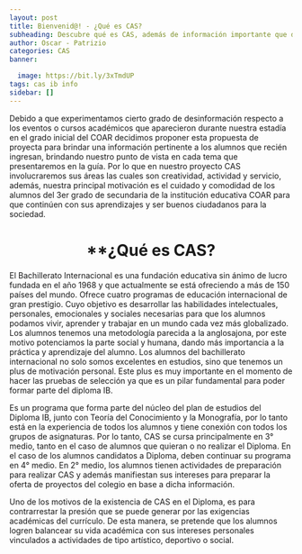 ```yaml
---
layout: post
title: Bienvenid@! - ¿Qué es CAS?
subheading: Descubre qué es CAS, además de información importante que debes conocer :D
author: Oscar - Patrizio
categories: CAS
banner:

  image: https://bit.ly/3xTmdUP
tags: cas ib info
sidebar: []
---
```


Debido a que experimentamos cierto grado de desinformación respecto a los eventos o cursos académicos que aparecieron durante nuestra estadía en el grado inicial del COAR decidimos proponer esta propuesta de proyecta para brindar una información pertinente a los alumnos que recién ingresan, brindando nuestro punto de vista en cada tema que presentaremos en la guía. Por lo que en nuestro proyecto CAS involucraremos sus áreas las cuales son creatividad, actividad y servicio, además, nuestra principal motivación es el cuidado y comodidad de los alumnos del 3er grado de secundaria de la institución educativa COAR para que continúen con sus aprendizajes y ser buenos ciudadanos para la sociedad.

<h1 align="center">**¿Qué es CAS?</h1>	

El Bachillerato Internacional es una fundación educativa sin ánimo de lucro fundada en el año 1968 y que actualmente se está ofreciendo a más de 150 países del mundo. Ofrece cuatro programas de educación internacional de gran prestigio. Cuyo objetivo es desarrollar las habilidades intelectuales, personales, emocionales y sociales necesarias para que los alumnos podamos vivir, aprender y trabajar en un mundo cada vez más globalizado. Los alumnos tenemos una metodología parecida a la anglosajona, por este motivo potenciamos la parte social y humana,  dando más importancia a la práctica y aprendizaje del alumno. Los alumnos del bachillerato internacional no solo somos excelentes en estudios, sino que tenemos un plus de motivación personal. Este plus es muy importante en el momento de hacer las pruebas de selección ya que es un pilar fundamental para poder formar parte del diploma IB.

Es un programa que forma parte del núcleo del plan de estudios del Diploma IB, junto con Teoría del Conocimiento y la Monografía, por lo tanto está en la experiencia de todos los alumnos y tiene conexión con todos los grupos de asignaturas. Por lo tanto, CAS se cursa principalmente en 3° medio, tanto en el caso de alumnos que quieran o no realizar el Diploma. En el caso de los alumnos candidatos a Diploma, deben continuar su programa en 4° medio. En 2° medio, los alumnos tienen actividades de preparación para realizar CAS y además manifiestan sus intereses para preparar la oferta de proyectos del colegio en base a dicha información.

Uno de los motivos de la existencia de CAS en el Diploma, es para contrarrestar la presión que se puede generar por las exigencias académicas del currículo. De esta manera, se pretende que los alumnos logren balancear su vida académica con sus intereses personales vinculados a actividades de tipo artístico, deportivo o social. 
